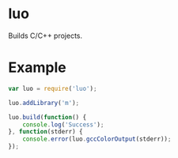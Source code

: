 luo
===
Builds C/C++ projects.

Example
===
```javascript
var luo = require('luo');

luo.addLibrary('m');

luo.build(function() {
	console.log('Success');
}, function(stderr) {
	console.error(luo.gccColorOutput(stderr));
});
```
